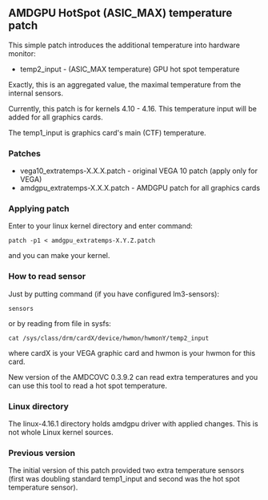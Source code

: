 ## AMDGPU HotSpot (ASIC_MAX) temperature patch

This simple patch introduces the additional temperature into hardware monitor:

* temp2_input - (ASIC_MAX temperature) GPU hot spot temperature

Exactly, this is an aggregated value, the maximal temperature from the internal sensors.

Currently, this patch is for kernels 4.10 - 4.16.
This temperature input will be added for all graphics cards.

The temp1_input is graphics card's main (CTF) temperature.

### Patches

* vega10_extratemps-X.X.X.patch - original VEGA 10 patch (apply only for VEGA)
* amdgpu_extratemps-X.X.X.patch - AMDGPU patch for all graphics cards

### Applying patch

Enter to your linux kernel directory and enter command:

```
patch -p1 < amdgpu_extratemps-X.Y.Z.patch
```

and you can make your kernel.

### How to read sensor

Just by putting command (if you have configured lm3-sensors):

```
sensors
```

or by reading from file in sysfs:

```
cat /sys/class/drm/cardX/device/hwmon/hwmonY/temp2_input
```

where cardX is your VEGA graphic card and hwmon is your hwmon for this card.

New version of the AMDCOVC 0.3.9.2 can read extra temperatures and
you can use this tool to read a hot spot temperature.

### Linux directory

The linux-4.16.1 directory holds amdgpu driver with applied changes.
This is not whole Linux kernel sources.

### Previous version

The initial version of this patch provided two extra temperature sensors
(first was doubling standard temp1_input and second was the hot spot temperature sensor).

